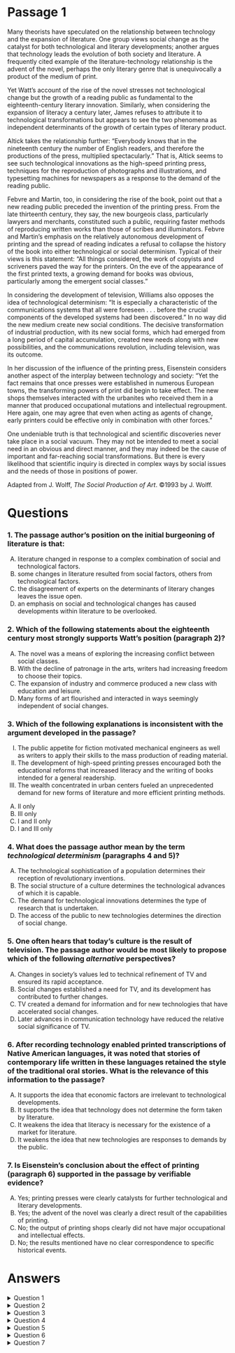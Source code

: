 # Passage 1
Many theorists have speculated on the relationship between technology and the expansion of literature. One group views social change as the catalyst for both technological and literary developments; another argues that technology leads the evolution of both society and literature. A frequently cited example of the literature-technology relationship is the advent of the novel, perhaps the only literary genre that is unequivocally a product of the medium of print.

Yet Watt’s account of the rise of the novel stresses not technological change but the growth of a reading public as fundamental to the eighteenth-century literary innovation. Similarly, when considering the expansion of literacy a century later, James refuses to attribute it to technological transformations but appears to see the two phenomena as independent determinants of the growth of certain types of literary product.

Altick takes the relationship further: “Everybody knows that in the nineteenth century the number of English readers, and therefore the productions of the press, multiplied spectacularly.” That is, Altick seems to see such technological innovations as the high-speed printing press, techniques for the reproduction of photographs and illustrations, and typesetting machines for newspapers as a response to the demand of the reading public.

Febvre and Martin, too, in considering the rise of the book, point out that a new reading public preceded the invention of the printing press. From the late thirteenth century, they say, the new bourgeois class, particularly lawyers and merchants, constituted such a public, requiring faster methods of reproducing written works than those of scribes and illuminators. Febvre and Martin’s emphasis on the relatively autonomous development of printing and the spread of reading indicates a refusal to collapse the history of the book into either technological or social determinism. Typical of their views is this statement: “All things considered, the work of copyists and scriveners paved the way for the printers. On the eve of the appearance of the first printed texts, a growing demand for books was obvious, particularly among the emergent social classes.”

In considering the development of television, Williams also opposes the idea of technological determinism: “It is especially a characteristic of the communications systems that all were foreseen . . . before the crucial components of the developed systems had been discovered.” In no way did the new medium create new social conditions. The decisive transformation of industrial production, with its new social forms, which had emerged from a long period of capital accumulation, created new needs along with new possibilities, and the communications revolution, including television, was its outcome.

In her discussion of the influence of the printing press, Eisenstein considers another aspect of the interplay between technology and society: “Yet the fact remains that once presses were established in numerous European towns, the transforming powers of print did begin to take effect. The new shops themselves interacted with the urbanites who received them in a manner that produced occupational mutations and intellectual regroupment. Here again, one may agree that even when acting as agents of change, early printers could be effective only in combination with other forces.”

One undeniable truth is that technological and scientific discoveries never take place in a social vacuum. They may not be intended to meet a social need in an obvious and direct manner, and they may indeed be the cause of important and far-reaching social transformations. But there is every likelihood that scientific inquiry is directed in complex ways by social issues and the needs of those in positions of power.

Adapted from J. Wolff, _The Social Production of Art_. ©1993 by J. Wolff.

# Questions
### 1. The passage author’s position on the initial burgeoning of literature is that:
<ol type="A">
  <li>literature changed in response to a complex combination of social and technological factors.</li>
  <li>some changes in literature resulted from social factors, others from technological factors.</li>
  <li>the disagreement of experts on the determinants of literary changes leaves the issue open.</li>
  <li>an emphasis on social and technological changes has caused developments within literature to be overlooked.</li>
</ol>

### 2. Which of the following statements about the eighteenth century most strongly supports Watt’s position (paragraph 2)?
<ol type="A">
  <li>The novel was a means of exploring the increasing conflict between social classes.</li>
  <li>With the decline of patronage in the arts, writers had increasing freedom to choose their topics.</li>
  <li>The expansion of industry and commerce produced a new class with education and leisure.</li>
  <li>Many forms of art flourished and interacted in ways seemingly independent of social changes.</li>
</ol>

### 3. Which of the following explanations is inconsistent with the argument developed in the passage?
<ol type="I">
  <li>The public appetite for fiction motivated mechanical engineers as well as writers to apply their skills to the mass production of reading material.</li>
  <li>The development of high-speed printing presses encouraged both the educational reforms that increased literacy and the writing of books intended for a general readership.</li>
  <li>The wealth concentrated in urban centers fueled an unprecedented demand for new forms of literature and more efficient printing methods.</li>
</ol>
<ol type="A">
  <li>II only</li>
  <li>III only</li>
  <li>I and II only</li>
  <li>I and III only</li>
</ol>

### 4. What does the passage author mean by the term _technological determinism_ (paragraphs 4 and 5)?
<ol type="A">
  <li>The technological sophistication of a population determines their reception of revolutionary inventions.</li>
  <li>The social structure of a culture determines the technological advances of which it is capable.</li>
  <li>The demand for technological innovations determines the type of research that is undertaken.</li>
  <li>The access of the public to new technologies determines the direction of social change.</li>
</ol>

### 5. One often hears that today’s culture is the result of television. The passage author would be most likely to propose which of the following _alternative_ perspectives?
<ol type="A">
  <li>Changes in society’s values led to technical refinement of TV and ensured its rapid acceptance.</li>
  <li>Social changes established a need for TV, and its development has contributed to further changes.</li>
  <li>TV created a demand for information and for new technologies that have accelerated social changes.</li>
  <li>Later advances in communication technology have reduced the relative social significance of TV.</li>
</ol>

### 6. After recording technology enabled printed transcriptions of Native American languages, it was noted that stories of contemporary life written in these languages retained the style of the traditional oral stories. What is the relevance of this information to the passage?
<ol type="A">
  <li>It supports the idea that economic factors are irrelevant to technological developments.</li>
  <li>It supports the idea that technology does not determine the form taken by literature.</li>
  <li>It weakens the idea that literacy is necessary for the existence of a market for literature.</li>
  <li>It weakens the idea that new technologies are responses to demands by the public.</li>
</ol>

### 7. Is Eisenstein’s conclusion about the effect of printing (paragraph 6) supported in the passage by verifiable evidence?
<ol type="A">
  <li>Yes; printing presses were clearly catalysts for further technological and literary developments.</li>
  <li>Yes; the advent of the novel was clearly a direct result of the capabilities of printing.</li>
  <li>No; the output of printing shops clearly did not have major occupational and intellectual effects.</li>
  <li>No; the results mentioned have no clear correspondence to specific historical events.</li>
</ol>

# Answers
<details>
  <summary>Question 1</summary>
  <b>The solution is A</b>: literature changed in response to a complex combination of social and technological factors.

  <br><br>
  <b>Item Rationale:</b><br>
  This is a Reasoning Within the Text question because it asks you to recognize from contextual cues and argument the author’s position on the complex topic covered in the passage—the role of technology in the emergence of literature. Although the author articulates a position in the final paragraph, you must also integrate contextual information from elsewhere in the passage in order to locate the author’s position.
  
  <br><br>
  <b>Option Rationale:</b><br>
  Option A: literature changed in response to a complex combination of social and technological factors.
<br>
Correct. The author's position is conveyed in the final paragraph: "One undeniable truth is that technological and scientific discoveries [described in the first paragraph as including the technology, such as the high-speed printing press, that enabled the initial burgeoning of the novel] never take place in a social vacuum (final paragraph); the author goes on: "…there is every likelihood that scientific inquiry is directed in complex ways by social issues…" (final paragraph).
<br><br>
Option B: some changes in literature resulted from social factors, others from technological factors.
<br>
Incorrect. The author describes social and technological changes in the final paragraph as essentially interdependent; he or she does not endorse the idea that some literary changes result from social change, others from technology. “[Technological changes] may not be intended to meet a social need in an obvious and direct manner, and they may indeed be the cause of important and far-reaching social transformations. But there is every likelihood that scientific inquiry is directed in complex ways by social issues…” (final paragraph).
<br><br>
Option C: the disagreement of experts on the determinants of literary changes leaves the issue open.
<br>
Incorrect. Although the author describes in the first paragraph differing views on the “relationship between technology and the expansion of literature,” he or she does not actually leave the question “open.” Most of the critics she discusses “oppose technological determinism” (paragraph 5), and the author says "One undeniable truth is that technological and scientific discoveries never take place in a social vacuum" (final paragraph, emphasis added).
<br><br>
Option D: an emphasis on social and technological changes has caused developments within literature to be overlooked.
<br>
Incorrect. The author does not suggest that excessive attention to social and technological change has caused literary developments to be “overlooked” by critics.

</details>

<details>
  <summary>Question 2</summary>
  <b>The solution is C</b>: The expansion of industry and commerce produced a new class with education and leisure.

  <br><br>
  <b>Item Rationale:</b><br>
  This is a Reasoning Beyond the Text question because it asks you to examine options that describe circumstances not discussed in the passage to assess which of these options would most strongly support a passage assertion. This question, then, also gives you practice in a skill tested in Reasoning Within the Text questions, because it also asks you to assess which option provides evidentiary support for a passage claim.
  
  <br><br>
  <b>Option Rationale:</b><br>
  Option A: The novel was a means of exploring the increasing conflict between social classes.
<br>
Incorrect. This option is incorrect because it describes a topic or theme within novels (the “increasing conflict between social classes”) but does not address the rise of a reading public and thus does not offer support for Watt’s position.
<br><br>
Option B: With the decline of patronage in the arts, writers had increasing freedom to choose their topics.
<br>
Incorrect. This option describes the increasing freedom of eighteenth-century authors to write about a range of topics, rather than worrying about whether their writing would please their patrons. The option does not address the rise of a reading public, and thus does not support Watt’s position, as it is described in the stem.
<br><br>
Option C: The expansion of industry and commerce produced a new class with education and leisure.
<br>
Correct. The author describes Watt’s position in the first sentence of paragraph 2: “Watt’s account of the rise of the novel stresses not technological change, but the growth of a reading public as fundamental to the eighteenth-century literary innovation.” This option is correct, because it describes precisely the conditions that produced a larger reading public: “the expansion of industry and commerce produced a new class with education and leisure.” Thus, this option clearly supports Watt’s explanation for the rise of the novel.
<br><br>
Option D: Many forms of art flourished and interacted in ways seemingly independent of social changes.
<br>
Incorrect. This option describes “many forms of art” operating “independent of social changes.” Watt’s argument de-emphasizes technological change, not social change. This option therefore does not support Watt’s claim.

</details>

<details>
  <summary>Question 3</summary>
  <b>The solution is A</b>: II only

  <br><br>
  <b>Item Rationale:</b><br>
  This is a Reasoning Beyond the Text question because it asks you to consider scenarios not discussed in the passage, and compare these to the passage argument, to assess whether these scenarios are consistent or inconsistent with the passage argument.
  
  <br><br>
  <b>Option Rationale:</b><br>
  Option A: II only
<br>
Correct. This scenario describes a kind of “technological determinism” (paragraph 4), in which a technological change (the development of high-speed printing presses) spurs social change, such as educational reforms, as well as cultural change. The author argues in the passage against this kind of direct development of social change emerging from technological change, and thus this option (II only) is inconsistent with the passage argument.
<br><br>
Option B: III only
<br>
Incorrect. This option describes a scenario consistent with the passage argument. The passage argument is that technological change never “takes place in a social vacuum,” and that technological changes are often responses to “social needs” (final paragraph). This scenario is an example of a social change (“wealth concentrated in urban centers”) spurring other social change (demand for literature), as well as technological change. Thus, this scenario is consistent with the passage argument.
<br><br>
Option C: I and II only
<br>
Incorrect. Although Option II describes a scenario inconsistent with the passage argument and so is correct, Option I is incorrect. The author describes technological innovations as often a response to “social needs” (final paragraph) and cites Altick’s claim that "technological innovations such as the high-speed printing press … [were] a response to the demand of the reading public" (paragraph 3). The scenario described in Option I is consistent with the passage argument, as it describes a social factor motivating a technological change as well as another social development.
<br><br>
Option D: I and III only
<br>
Incorrect. Both options I and III are consistent, rather than inconsistent, with the passage argument.

</details>

<details>
  <summary>Question 4</summary>
  <b>The solution is D</b>: The access of the public to new technologies determines the direction of social change.

  <br><br>
  <b>Item Rationale:</b><br>
  This is a Comprehension question because it asks you to determine the meaning of a term used in the passage from the context of its use in two different paragraphs.
  
  <br><br>
  <b>Option Rationale:</b><br>
  Option A: The technological sophistication of a population determines their reception of revolutionary inventions.
<br>
Incorrect. The author never implies that “technological sophistication" determines the receptivity to new inventions, nor is the term “technological determinism” used to imply this belief.
<br><br>
Option B: The social structure of a culture determines the technological advances of which it is capable.
<br>
Incorrect. The author defines “technological determinism” when he paraphrases Williams' claim: "In no way did the new medium create new social conditions" (paragraph 5). This option is therefore incorrect because it describes, in effect, the opposite of technological determinism, indicating that social conditions determine or cause technological advances.
<br><br>
Option C: The demand for technological innovations determines the type of research that is undertaken.
<br>
Incorrect. C is incorrect because neither Williams nor Eisenstein suggest that demand for technological innovation determines the type of research that is undertaken. (The author mentions "scientific inquiry" in the last paragraph, but its mention there is not relevant to the implied meaning of technological determinism.)
<br><br>
Option D: The access of the public to new technologies determines the direction of social change.
<br>
Correct. The passage says that Williams opposes the idea of technological determinism (paragraph 5), elaborating: "In no way did the new medium [television} create new social conditions" (paragraph 5); this implies that the term indicates a causal connection whereby technology determines or produces new social condition. The author also invokes the term in paragraph 4: “Febvre and Martin’s emphasis on the relatively autonomous development of printing and the spread of reading indicates a refusal to collapse the history of the book into either technological or social determinism.” This again implies that the term suggests a tight causal link in which technology causes (or “determines”) social circumstances.

</details>

<details>
  <summary>Question 5</summary>
  <b>The solution is B</b>: Social changes established a need for TV, and its development has contributed to further changes.

  <br><br>
  <b>Item Rationale:</b><br>
  This is a Reasoning Beyond the Text question because it begins with a statement not discussed in the passage and asks you to predict, based on passage arguments, how the author would respond to this statement.
  
  <br><br>
  <b>Option Rationale:</b><br>
  Option A: Changes in society’s values led to technical refinement of TV and ensured its rapid acceptance.
<br>
Incorrect. This option describes a kind of social determinism, in which social changes or needs unidirectionally produce technological developments. The author describes a more nuanced and interactive relationship between social and technological change than is described in this option.
<br><br>
Option B: Social changes established a need for TV, and its development has contributed to further changes.
<br>
Correct. This option is the closest to the way the author characterizes the development of television as well as to the way in which the author discusses the interaction between technology and social change more broadly: “In no way did the new medium [television] create new social conditions. The decisive transformation of industrial production, with its new social forms, which had emerged from a long period of capital accumulation, created new needs along with new possibilities, and the communications revolution, including television, was its outcome” (paragraph 5).
<br><br>
Option C: TV created a demand for information and for new technologies that have accelerated social changes.
<br>
Incorrect. This scenario, in which technology creates social conditions on its own, is an instance of the “technological determinism,” which the author implies in paragraphs 4 and 5 are too simplistic to accurately characterize the relationship of technological and social change. In the final paragraph, the author makes more explicit his or her vision of a mutually reinforcing relationship between the two factors.
<br><br>
Option D: Later advances in communication technology have reduced the relative social significance of TV.
<br>
Incorrect. The author does not discuss a technological development causing a social change in this way, so this option is not supported.

</details>

<details>
  <summary>Question 6</summary>
  <b>The solution is B</b>: It supports the idea that technology does not determine the form taken by literature.

  <br><br>
  <b>Item Rationale:</b><br>
  This is a Reasoning Beyond the Text question, which presents a scenario that is not discussed in the passage and asks how this scenario would affect passage arguments.
  
  <br><br>
  <b>Option Rationale:</b><br>
  Option A: It supports the idea that economic factors are irrelevant to technological developments.
<br>
Incorrect. The passage does not discuss this idea.
<br><br>
Option B: It supports the idea that technology does not determine the form taken by literature.
<br>
Correct. The scenario discussed in the question describes a situation in which technological change does not alter or transform literary production. This is consistent with the author’s resistance to “technological determinism” throughout the passage. One instance of this is the author’s citation of James’s claims that technological transformations are independent of the development of the novel (paragraph 2).
<br><br>
Option C: It weakens the idea that literacy is necessary for the existence of a market for literature.
<br>
Incorrect. The fact that these recorded stories retained the “style of traditional oral stories” does not weaken the claim that literacy was a critical factor in creating a market for printed texts (as discussed in paragraph 2).
<br><br>
Option D: It weakens the idea that new technologies are responses to demands by the public.
<br>
Incorrect. Although Altick presents this idea in paragraph 3 ("technological innovations [are] a response to the demand of the reading public"), the given information does not weaken this idea in any way.

</details>

<details>
  <summary>Question 7</summary>
  <b>The solution is D</b>: No; the results mentioned have no clear correspondence to specific historical events.

  <br><br>
  <b>Item Rationale:</b><br>
  This is a Reasoning Within the Text question, which asks you to evaluate the evidence for a conclusion to see if that conclusion is effectively supported. This question also asks you to consider the nature of the evidence, as you assess whether the evidence is “verifiable”—in other words, whether the claims behind the evidence can be proven.
  
  <br><br>
  <b>Option Rationale:</b><br>
  Option A: Yes; printing presses were clearly catalysts for further technological and literary developments.
<br>
Incorrect. Eisenstein links printing presses to shops to occupational and intellectual changes, not to "further technological and literary developments" (paragraph 6).
<br><br>
Option B: Yes; the advent of the novel was clearly a direct result of the capabilities of printing.
<br>
Incorrect. Eisenstein does not provide evidence of this.
<br><br>
Option C: No; the output of printing shops clearly did not have major occupational and intellectual effects.
<br>
Incorrect. Eisenstein makes the opposite claim: "The new shops … interacted with the urbanites who received them in a manner that produced occupational mutations and intellectual regroupment" (paragraph 6).
<br><br>
Option D: No; the results mentioned have no clear correspondence to specific historical events.
<br>
Correct. Eisenstein says that the effect of printing was, via the new shops, "occupational mutations and intellectual regroupment" (paragraph 6), but there is no verifiable evidence of this in the passage. Eisenstein concludes that "early printers could be effective <i>only in combination</i> with other forces" (paragraph 6); similarly, there is no verifiable evidence of this in the passage.

</details>
